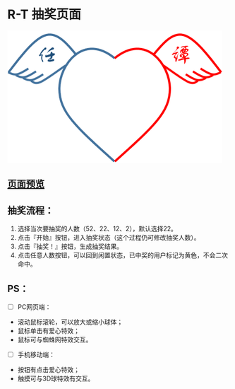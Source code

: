 # R-T 抽奖页面

[![Logo](./img/logo.png "点击图片打开预览页")](https://renqiang06.github.io/Lottery4R-T)

## [页面预览](https://renqiang06.github.io/Lottery4R-T "点击访问页面")

## 抽奖流程：

1. 选择当次要抽奖的人数（52、22、12、2），默认选择22。
2. 点击『开始』按钮，进入抽奖状态（这个过程仍可修改抽奖人数）。
3. 点击『抽奖！』按钮，生成抽奖结果。
4. 点击任意人数按钮，可以回到闲置状态，已中奖的用户标记为黄色，不会二次命中。

## PS：

* [ ] PC网页端：

* 滚动鼠标滚轮，可以放大或缩小球体；
* 鼠标单击有爱心特效；
* 鼠标可与蜘蛛网特效交互。

* [ ] 手机移动端：

* 按钮有点击爱心特效；
* 触摸可与3D球特效有交互。
